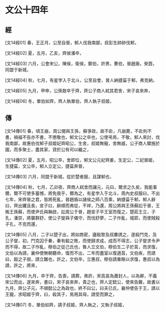 # 文公十四年

## 經 <a name="06Wen14Jing"></a>

<a name="06Wen14Jing01">[文14經01]</a> 春，王正月，公至自晉，邾人伐我南鄙，叔彭生帥帥伐邾，

<a name="06Wen14Jing02">[文14經02]</a> 夏，五月，乙亥，齊侯潘卒，

<a name="06Wen14Jing03">[文14經03]</a> 六月，公會宋公，陳侯，衛侯，鄭伯，許男，曹伯，晉趙盾，癸酉，同盟于新城，

<a name="06Wen14Jing04">[文14經04]</a> 秋，七月，有星孛入于北斗，公至自會，晉人納捷菑于邾，弗克納，

<a name="06Wen14Jing05">[文14經05]</a> 九月，甲申，公孫敖卒于齊，齊公子商人弒其君舍，宋子哀來奔，

<a name="06Wen14Jing06">[文14經06]</a> 冬，單伯如齊，齊人執單伯，齊人執子叔姬，

## 傳 <a name="06Wen14Zhuan"></a>

<a name="06Wen14Zhuan01">[文14傳01]</a> 春，頃王崩，周公閱與王孫，蘇爭政，故不赴，凡崩薨，不赴則不書，禍福不告亦不書，不懲敬也，邾文公之卒也，公使弔焉，不敬，邾人來討，伐我南鄙，故惠伯伐邾子叔姬妃齊昭公，生舍，叔姬無寵，舍無威，公子商人驟施於國，而多聚士，盡其家，貸於公有司以繼之，

<a name="06Wen14Zhuan02">[文14傳02]</a> 夏，五月，昭公卒，舍即位，邾文公元妃齊姜，生定公，二妃晉姬，生捷菑，文公卒，邾人立定公，捷菑奔晉，

<a name="06Wen14Zhuan03">[文14傳03]</a> 六月，同盟于新城，從於楚者服，且謀邾也，

<a name="06Wen14Zhuan04">[文14傳04]</a> 秋，七月，乙卯夜，齊商人弒舍而讓元，元曰，爾求之久矣，我能事爾，爾不可使多蓄憾，將免我乎，爾為之，有星孛入于北斗，周內史叔服曰，不出七年，宋齊晉之君，皆將死亂，晉趙盾以諸侯之師八百乘，納捷菑于邾，邾人辭曰，齊出貜且長，宣子曰，辭順而弗從，不祥，乃還，周公將與王孫蘇訟于晉，王叛王孫蘇，而使尹氏與聃啟，訟周公于晉，趙宣子平王室而復之，楚莊王立，子孔，潘崇，將襲群舒，使公子燮與子儀守，而伐舒蓼，二子作亂，城郢，而使賊殺子孔，不克而還，

<a name="06Wen14Zhuan05">[文14傳05]</a> 八月，二子以楚子出，將如商密，廬戢黎及叔麇誘之，遂殺鬥克，及公子燮，初，鬥克囚于秦，秦有殽之敗，而使歸求成，成而不得志，公子燮求令尹而不得，故二子作亂，穆伯之從己氏也，魯人立文伯，穆伯生二子於莒，而求復，文伯以為請，襄仲使無朝聽命，復而不出，二年而盡室以復適莒，文伯疾，而請曰，穀之子弱，請立難也，許之，文伯卒，立惠叔，穆伯請重賂以求復，惠叔以為請，許之，將來，

<a name="06Wen14Zhuan06">[文14傳06]</a> 九月，卒于齊，告喪，請葬，弗許，宋高哀為蕭封人，以為卿，不義宋公而出，遂來奔，書曰，宋子哀來奔，貴之也，齊人定懿公，使來告難，故書以九月，齊公子元，不順懿公之為政也，終不曰公，曰夫已氏，襄仲使告于王，請以王寵，求昭姬于齊，曰，殺其子，焉用其母，請受而罪之，

<a name="06Wen14Zhuan07">[文14傳07]</a> 冬，單伯如齊，請子叔姬，齊人執之，又執子叔姬，

